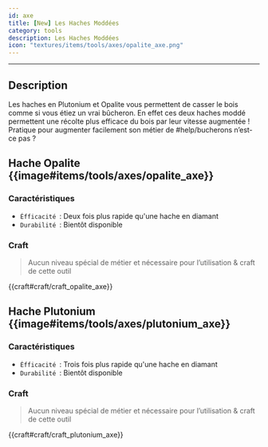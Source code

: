 ```yaml
---
id: axe
title: [New] Les Haches Moddées
category: tools
description: Les Haches Moddées
icon: "textures/items/tools/axes/opalite_axe.png"
---
```

___
## Description

Les haches en Plutonium et Opalite vous permettent de casser le bois comme si vous étiez un vrai bûcheron. 
En effet ces deux haches moddé permettent une récolte plus efficace du bois par leur vitesse augmentée ! 
Pratique pour augmenter facilement son métier de #help/bucherons n’est-ce pas ? 

## Hache Opalite {{image#items/tools/axes/opalite_axe}}

### Caractéristiques

- ``Éfficacité ``: Deux fois plus rapide qu'une hache en diamant 
- ``Durabilité ``: Bientôt disponible

### Craft 

> Aucun niveau spécial de métier et nécessaire pour l’utilisation & craft de cette outil

{{craft#craft/craft_opalite_axe}} 

## Hache Plutonium {{image#items/tools/axes/plutonium_axe}}

### Caractéristiques

- ``Éfficacité ``: Trois fois plus rapide qu'une hache en diamant 
- ``Durabilité ``: Bientôt disponible 

### Craft 

> Aucun niveau spécial de métier et nécessaire pour l’utilisation & craft de cette outil

{{craft#craft/craft_plutonium_axe}} 
